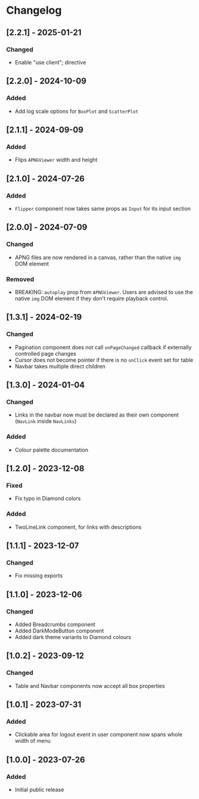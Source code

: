 # Changelog

## [2.2.1] - 2025-01-21

### Changed

- Enable "use client"; directive

## [2.2.0] - 2024-10-09

### Added

- Add log scale options for `BoxPlot` and `ScatterPlot`

## [2.1.1] - 2024-09-09

### Added

- Flips `APNGViewer` width and height

## [2.1.0] - 2024-07-26

### Added

- `Flipper` component now takes same props as `Input` for its input section

## [2.0.0] - 2024-07-09

### Changed

- APNG files are now rendered in a canvas, rather than the native `img` DOM element

### Removed

- BREAKING: `autoplay` prop from `APNGViewer`. Users are advised to use the native `img` DOM element if they don't require playback control.

## [1.3.1] - 2024-02-19

### Changed

- Pagination component does not call `onPageChanged` callback if externally controlled page changes
- Cursor does not become pointer if there is no `onClick` event set for table
- Navbar takes multiple direct children

## [1.3.0] - 2024-01-04

### Changed

- Links in the navbar now must be declared as their own component (`NavLink` inside `NavLinks`)

### Added

- Colour palette documentation

## [1.2.0] - 2023-12-08

### Fixed

- Fix typo in Diamond colors

### Added

- TwoLineLink component, for links with descriptions

## [1.1.1] - 2023-12-07

### Changed

- Fix missing exports

## [1.1.0] - 2023-12-06

### Changed

- Added Breadcrumbs component
- Added DarkModeButton component
- Added dark theme variants to Diamond colours

## [1.0.2] - 2023-09-12

### Changed

- Table and Navbar components now accept all box properties

## [1.0.1] - 2023-07-31

### Added

- Clickable area for logout event in user component now spans whole width of menu

## [1.0.0] - 2023-07-26

### Added

- Initial public release
